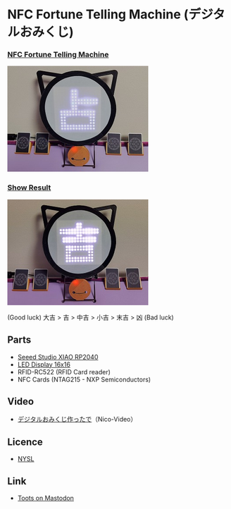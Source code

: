 # NFC Fortune Telling Machine (デジタルおみくじ)

### [NFC Fortune Telling Machine](img/NFC-FortuneTelling.jpg)

![NFC Fortune Telling Machine](img/Thum/NFC-FortuneTelling.jpg)

### [Show Result](img/Result.jpg)

![Show Result](img/Thum/Result.jpg)

(Good luck) 大吉 > 吉 > 中吉 > 小吉 > 末吉 > 凶 (Bad luck)

## Parts
- [Seeed Studio XIAO RP2040](https://www.seeedstudio.com/XIAO-RP2040-v1-0-p-5026.html)
- [LED Display 16x16](https://akizukidenshi.com/catalog/g/gM-16382/)
- RFID-RC522 (RFID Card reader)
- NFC Cards (NTAG215 - NXP Semiconductors)


## Video
- [デジタルおみくじ作ったで](https://www.nicovideo.jp/watch/sm43266016)（Nico-Video）


## Licence
- [NYSL](http://www.kmonos.net/nysl/)


## Link

- [Toots on Mastodon](https://mastodos.com/tags/MagicalBoard)
